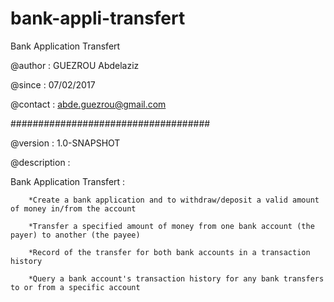 # bank-appli-transfert
Bank Application Transfert

 @author : GUEZROU Abdelaziz
 
 @since  : 07/02/2017
 
 @contact : abde.guezrou@gmail.com

 ####################################
 
 @version : 1.0-SNAPSHOT
 
 @description :

 Bank Application Transfert :
 
        *Create a bank application and to withdraw/deposit a valid amount of money in/from the account
        
        *Transfer a specified amount of money from one bank account (the payer) to another (the payee)
        
        *Record of the transfer for both bank accounts in a transaction history
        
        *Query a bank account's transaction history for any bank transfers to or from a specific account
